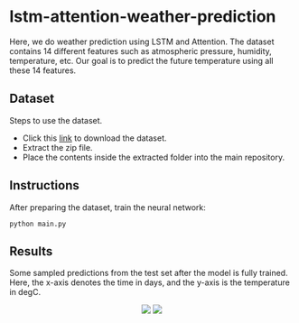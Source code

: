 # lstm-attention-weather-prediction
Here, we do weather prediction using LSTM and Attention. The dataset contains 14 different features such as atmospheric pressure, humidity, temperature, etc. Our goal is to predict the future temperature using all these 14 features. 

## Dataset
Steps to use the dataset.
- Click this [link](https://storage.googleapis.com/tensorflow/tf-keras-datasets/jena_climate_2009_2016.csv.zip) to download the dataset.
- Extract the zip file. 
- Place the contents inside the extracted folder into the main repository. 

## Instructions
After preparing the dataset, train the neural network:
```
python main.py
```

## Results
<!--- Explain a little bit about the graphs here. -->
Some sampled predictions from the test set after the model is fully trained. Here, the x-axis denotes the time in days, and the y-axis is the temperature in degC.  

<p align="center">
  <img src="https://user-images.githubusercontent.com/51147727/155930935-be65f7ab-20a7-4caa-92b6-518e8a0df5c9.png"/>
  <img src="https://user-images.githubusercontent.com/51147727/155930943-23e7638f-b550-423e-887c-9cf7b09fa62d.png"/>
</p>
